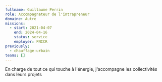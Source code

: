 ```yaml
---
fullname: Guillaume Perrin
role: Accompagnateur de l'intrapreneur
domaine: Autre
missions:
  - start: 2021-04-07
    end: 2024-04-16
    status: service
    employer: FNCCR
previously:
  - chauffage-urbain
teams: []
---
```

En charge de tout ce qui touche à l'énergie, j'accompagne les collectivités dans leurs projets